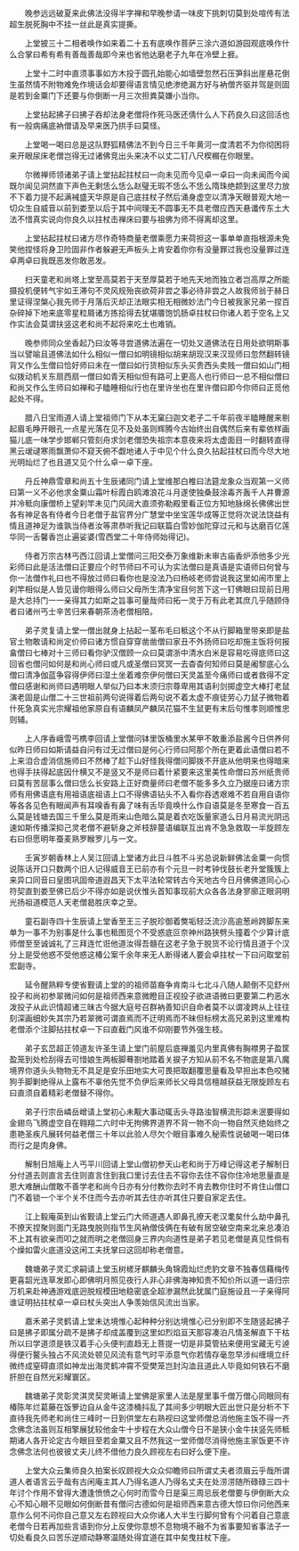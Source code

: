 <!-- { "loadSidebar": true } -->
　　晚参远远破夏来此佛法没得半字禅和早晚参请一味皮下挑刺切莫到处喧传有法超生脱死胸中不挂一丝此是真实提撕。

　　上堂披三十二相者唤作如来着二十五有底唤作菩萨三涂六道如游园观底唤作什么合掌曰希有希有善哉善哉即今来也省他达磨老子九年在冷壁上捱。

　　上堂十二时中直须事事如方木投于圆孔始能心如墙壁忽然石压笋斜出崖悬花倒生虽然情不附物难免作境话会却要得语言情见绝渗绝漏方好与衲僧齐驱并驾是则固是若到金粟门下还要与你倒断一月三次担粪莫嫌小当你。

　　上堂拈起拂子曰拂子吞却法身老僧将作死马医还倩什么人下药良久曰这回活也有一般病痛底衲僧请及早来医乃拱手曰莫怪。

　　上堂喝一喝曰总是这队野狐精佛法不到今日三千年黄河一度清若不为你彻困将来开眼尿床老僧岂得无过诸佛竞出头来决不以丈二钉八尺楔榍在你眼里。

　　尔微禅师领诸弟子请上堂拈起拄杖曰一向未见而今见卓一卓曰一向未闻而今闻既尔闻见洞然直下声色无剩恁么恁么赵璧无瑕不恁么不恁么隋珠绝颣到这里尽力放不下着力提不起满裓盛天华原是自己底拄杖子然后涌身虚空以清净天眼普观大地一切众生自威音以前到娄至以后于其中间理无不圆事无不具老僧应西天悬谶传东土大法不惜真实说向你良久以拄杖击禅床曰要与祖佛为师不得离却这里。

　　上堂拈起拄杖曰诸方尽作奇特商量老僧乘愿力来荷担这一事单单直指根源未免笑他捏怪将身卫险固非作者躲避无声板头上肯安着你你有没量罪过我也没量罪过连卓两卓曰我既恶发你敢恶发。

　　扫天童老和尚塔上堂至高莫若于天至厚莫若于地先天地而独立者岂高厚之所能摄投机便转气宇如王滞句不灵风规殆丧欲荷非尝之事必待非尝之人故我师翁于赫日里证得涅槃心我先师于月落后灭却正法眼实相无相微妙法门今日被我家兄弟一捏百杂碎掉下地来底零星粒屑诸方拣拾得去犹堪餍饱饥肠卓拄杖曰你诸人若于空名上又作实法会莫谓扶竖这老和尚不起将来吃土也难销。

　　晚参师同众坐香起乃曰汝等寻尝道佛法遍在一切处又道佛法在日用处欲明斯事当以譬喻且道佛法如什么相似一僧曰如明镜相似胡来胡现汉来汉现师曰忽然翻转镜背又作么生僧曰恰好师曰未在一僧曰如行货相似东头买贵西头卖贱一僧曰如山门相似拨动机关东扇西扇一僧曰如青天相似但有路可上更高人也行师曰一总不相似僧曰和尚又作么生师曰如禅和子瞌睡相似行也在里许坐也在里许僧曰即今你师曰正觅他起处不得。

　　腊八日宝雨道人请上堂祖师门下从本无窠臼迦文老子二千年前夜半瞌睡醒来剔起眉毛睁开眼孔一点星光落在见不及处虽则辉腾今古始终出自偶然后来有辈依样画猫儿底一味学步邯郸只管刻舟求剑老僧恐失祖宗本意夜来将太虚面目一时翻转直得黑云叆叇寒雨飘萧仰不窥天俯不觑地诸人于中见个什么良久拈起拄杖曰而今尽大地光明灿烂了也且道又见个什么卓一卓下座。

　　丹丘神鼎雪章和尚五十生辰诸同门请上堂维那白椎曰法筵龙象众当观第一义师曰第一义不必他求金粟山霜叶标霞白鸥滩浪花斗月遂使独桑鼓涂毒齐轰千人井曹源并冷秪向康僧桥上望刹竿未见门风阔大直须弥勒殿里看正位方知地脉绵长佛佛出世各有神足各有侍者今日老僧于盐官界分广慧堂中坐宝莲华成等正觉将次说法饶益有情且道神足为谁孰当侍者汝等肃恭听我记曰联篇白雪妙伽陀穿过元和与达磨百亿莲华同一舌馨香岂止遍娑婆(雪西堂二十年侍师始得记)。

　　侍者万宗古林丐西江回请上堂僧问三阳交泰万象维新未审古庙香炉添他多少光彩师曰此是活法僧曰正要应个时节师曰不可认为实法僧曰是真语是实语师曰何曾与你一法僧作礼曰也不得放过师曰看你也是没法乃曰杨岐老师尝说我这里如闹市里上刹竿相似是人皆见谩你眼得么师曰父母所生清净宝目何苦下这一钉佛眼曰现前日用是大总持门一一亲得其力如斯之旨事可量哉师曰拓一灵于万有此老其庶几乎随顾侍者曰诸州丐士辛苦归来春朝茶汤老僧相陪。

　　弟子灵复请上堂一僧出就身上拈起一茎布毛曰秪这个不从行脚箱里带来即是盐官土物敢请和尚定价师曰诸方惯自穿穿凿凿僧曰家丑不外扬师曰吃却施主饭将何报畣僧曰七棒对十三师曰看你驴汉僧顾一众曰莫谓浙中清水白米是容易吃得底师曰这回省也僧问如何是和尚心师曰或凡或圣僧曰冥冥一去杳杳何知师曰莫是阇黎底心么僧曰清净伽蓝争容得伊师曰湿土坐着难奈伊何僧曰天灵盖至今痛师曰或者救得不定僧曰感谢和尚师曰遇明眼人举似乃曰本末须归宗尊卑用其语利剑掷虚空大棒打老鼠演老固是山僧二十三世祖前两句说得着后两句说不着太虚不痕徒劳心力鼠子微物着什死急真实光宗耀祖他家原自有语麟凤产麟凤花猫不生鼠更有末后句惟孝则顺惟忠则辅。

　　上人序香峨雪丐槜李回请上堂僧问钵里饭桶里水某甲不敢重添盐酱今日供养何似昨日师曰如斯请益自问有过无过僧曰是何心行师曰阿那个所在更着此语僧曰若不上来洎合虚消信施师曰不然棒了趁下山好怪我得僧问脚拨不开底从他明来也得暗来也得手扶得起底因什横又不是竖又不是师曰着什紧要来这里美性命僧曰苏州纸贵师曰莫有苦屈事么僧曰恁么长安路上正好商量师曰老僧不能多多久立乃据座曰诸方宗师有用佛语底有用祖语底祖语上口不得佛语钻头不入看你吞透艰难不若自用自语你等各各见色有眼闻声有耳嗅香有鼻了味有舌毕竟唤什么作自语莫是冬至寒食一百五么莫是钱塘去国三千里么莫是雨来山色暗么莫是着衣吃饭量家道么日月易流光阴迅速如斯传播深抑己灵老僧不避斩身之斧枝辞蔓语编联互出肯不急急救取一半旋顾左右曰但愿明年蚕麦熟罗睺罗儿与一文。

　　壬寅岁朝香林上人吴江回请上堂诸方此日斗胜不斗劣总说新鲜佛法金粟一向惯说陈话开口只数两个旧人记得威音王已前亦有个元旦一时考钟伐鼓长老升堂簇簇上来异口同音曰皇图巩固帝道遐昌天下太平法轮常转古今天地古今日月佛佛道同心心符契直到娄至佛已后少不得亦如是说伏惟头首知事现前大众各各法身寥廓正眼洞明光扬祖道模范人天老僧曷胜庆幸之至。

　　童石副寺四十生辰请上堂香至王三子脱珍御着獘垢轻泛流沙高逾葱岭跨脚东来单为一事不为别事是什么事也秪图觅个不受惑底叵奈神州路狭劈头撞着个少算计底师僧至至诚诚礼了三拜连忙诳他道汝得吾髓在这老子急于脱货不论行情且道于个汉分上是受他惑不受他惑这椿公案千余年来无人断得诸人要会卓拄杖一下曰问取堂前宏副寺。

　　延令醒熟粹专使省觐请上堂的的祖师苗裔争肯南斗七北斗八随人颠倒不见舒州投子和尚初参翠微问如何是祖师西来意微瞪目正视投子欲进语微曰更要第二杓恶水泼投子从此识情超诸三昧古今据大庭号召群衲善知识自命者莫不以谓凌跨从上往往刻深画细妙失其宗乃若翠微可谓直焉而不迂明焉而不昧但标榜太高兄弟到这里难构老僧添个注脚拈拄杖卓一下曰直截门风谁不仰刚要节外强生枝。

　　弟子玄旵超正领道友许圣生请上堂门前屋后底禅羞见内里真佛有胸襟男子盈筐盈笼到处检刮得去可惜娘生两板脚蓦劄地踏着关捩子方知从前不名不物底是第八魔境界你道头头物物无不具足是安乐田地实大可畏把取翻覆思量看及早担出本色咬猪狗手脚剿绝得从上露布不辜他先觉不负伊后来师长父母具信檀越获益无限旋顾左右曰直须自着精彩老僧替不得你。

　　弟子行宗岳嶙岳嶒请上堂初心未觏大事动辄舌头寻路浊智横流形踪未泯要得如金翅鸟飞腾虚空自在翱翔二六时中无拘佛界道界不背一物不向一物自然灭绝始终之患艳圣疾凡展转何益老僧三十年以此验人尽欠个眼目事难久秘索性说破喝一喝曰体而行之是肉身佛。

　　解制日旭庵上人丐平川回请上堂山僧初参天山老和尚于万峰记得这老子解制日分付道去则直言去住则直言住到我口里讨去住去不容你去住不容你住冷地思量直是恩大难酬山僧敢不善学老和尚今日亦有分付教你去时不肯去教你住时不肯住山僧口门不着锁一个半个关不住而今去亦听其去住亦听其住只要自家定去住。

　　江上毅庵英到山省觐请上堂云门大师道遇人即鼻孔撩天老汉耄矣什么劫中鼻孔不撩天捏聚则面门无路曳脱则指节生风衲僧伎俩在有破有居空破空南来北来总凑泊不上其有欲亲而叩之就而明之老僧回身三界内向道性是弟子若见老僧是真见性倘有个燥如雷火底道没这闲工夫抚掌曰这回却称老僧意。

　　魏塘弟子灵汇求嗣请上堂玉树槎牙麒麟头角锦霞灿烂虎豹文章不独春信藉梅传更喜韶光连草发即心即佛明月照见夜行人非心非佛海神知贵不知价所以道一语归宗万机来赴神通游戏底迥脱规模田地稳密底全超渗漏然此犹属门庭施设且一子亲得阿谁证明拈拄杖卓一卓曰杖头突出人争羡始信风流出当家。

　　嘉禾弟子灵鹤请上堂未达境惟心起种种分别达境惟心已分别即不生随竖起拂子曰是拂子即属分疏不是拂子却成盖覆到这里如烈焰亘天那容凑泊凡情圣解直下干枯所以曰学道须是铁汉着手心头便判直趋无上菩提一切是非莫管拈来便用宝藏无亏逴得便行鳌头独占不风流处顿见风流有意气时平添意气你若情存毫忽早涉纠缠境立纤微终成窒碍直须如神龙出海灵鹤冲霄不受樊笼岂封沟洫且道此人毕竟如何铁石不磨肝胆在自然光彩耀寰区。

　　魏塘弟子灵彰灵淇灵契灵晰请上堂佛是家里人法是屋里事千僧万僧心同眼同有椿陈年烂葛藤在饭箩边自从金牛这漆桶抖乱了其间多少明眼大匠出世只是分析不下直待我先师老和尚住三峰时一日到供堂左右熟视曰这堂师僧总消他施主饭不得一齐念佛念法虽则互相擎展犹较他金牛十步程在大众山僧今日不是狭小金牛扶竖先师秪期诸人各开论定古今眼目至若金粟又且不然我这一堂师僧尽消得他施主家饭更不许念佛念法何也彼彼丈夫儿终不借他力良久顾视左右曰好么便下座。

　　上堂大众云集师良久拍案长叹顾视大众众仰瞻师曰所谓丈夫者须眉云乎哉所谓道人者语言云乎哉有古闲庵主其人乃得名道人乃得名丈夫在处涝涝随所碌碌三四十年讨个作用不曾得大遭逢愤愤之心何时而雪今日是渠三周忌辰老僧要与伊倒断大众心不知心眼不见眼如何倒断昔有僧问古德如何是祖师西来意古德大惊曰你问他西来意作么何不问你自己意又左右顾视曰大众你诸人大半生行脚何曾有个问着自己意底老僧今日若再加些言语到你分上反使你意想不息物境不融不为省事要知省事法子一切处看良久曰苦乐逆顺动静寒温随处得宜道在其中矣曳拄杖下座。
